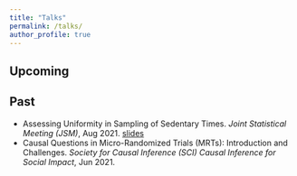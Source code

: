 ```yaml
---
title: "Talks"
permalink: /talks/
author_profile: true
---
```

## Upcoming

## Past
* Assessing Uniformity in Sampling of Sedentary Times. *Joint Statistical Meeting (JSM)*, Aug 2021. [slides](https://mengeks.github.io/xmeng.github.io/files/JSM_HeartSteps_ResearchTalk_v6.pdf)
* Causal Questions in Micro-Randomized Trials (MRTs): Introduction and Challenges. *Society for Causal Inference (SCI) Causal Inference for Social Impact*, Jun 2021. 